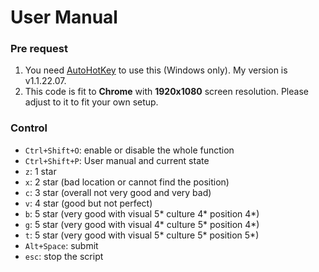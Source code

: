 # User Manual

### Pre request
1. You need [AutoHotKey](https://autohotkey.com/) to use this (Windows only). My version is v1.1.22.07.
2. This code is fit to **Chrome** with **1920x1080** screen resolution. Please adjust to it to fit your own setup.

### Control
- `Ctrl+Shift+O`: enable or disable the whole function
- `Ctrl+Shift+P`: User manual and current state
- `z`: 1 star
- `x`: 2 star (bad location or cannot find the position)
- `c`: 3 star (overall not very good and very bad)
- `v`: 4 star (good but not perfect)
- `b`: 5 star (very good with visual 5* culture 4* position 4*)
- `g`: 5 star (very good with visual 4* culture 5* position 4*)
- `t`: 5 star (very good with visual 5* culture 5* position 5*)
- `Alt+Space`: submit
- `esc`: stop the script
